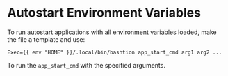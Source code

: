 # Autostart Environment Variables

To run autostart applications with all environment variables loaded, make the
file a template and use:

```
Exec={{ env "HOME" }}/.local/bin/bashtion app_start_cmd arg1 arg2 ...
```

To run the `app_start_cmd` with the specified arguments.
